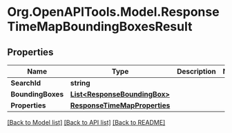 # Org.OpenAPITools.Model.ResponseTimeMapBoundingBoxesResult

## Properties

Name | Type | Description | Notes
------------ | ------------- | ------------- | -------------
**SearchId** | **string** |  | 
**BoundingBoxes** | [**List&lt;ResponseBoundingBox&gt;**](ResponseBoundingBox.md) |  | 
**Properties** | [**ResponseTimeMapProperties**](ResponseTimeMapProperties.md) |  | 

[[Back to Model list]](../README.md#documentation-for-models) [[Back to API list]](../README.md#documentation-for-api-endpoints) [[Back to README]](../README.md)

